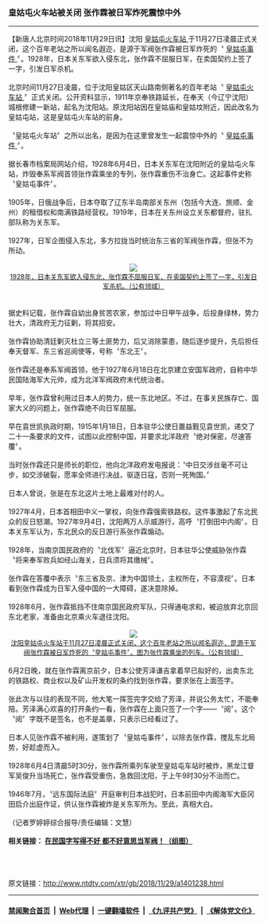 ### 皇姑屯火车站被关闭 张作霖被日军炸死震惊中外
------------------------

<div class="wysiwyg">
 【新唐人北京时间2018年11月29日讯】沈阳
 <a href="http://www.ntdtv.com/xtr/gb/articlelistbytag_皇姑屯火车站.html" target="_blank">
  皇姑屯火车站
 </a>
 于11月27日凌晨正式关闭，这个百年老站之所以闻名遐迩，是源于军阀张作霖被日军炸死的〝
 <a href="http://www.ntdtv.com/xtr/gb/articlelistbytag_皇姑屯事件.html" target="_blank">
  皇姑屯事件
 </a>
 〞。1928年，日本关东军欲入侵东北，张作霖不屈服日军，在卖国契约上签了一字，引发日军杀机。
 <br/>
 <br/>
 北京时间11月27日凌晨，位于沈阳皇姑区天山路南侧著名的百年老站〝
 <a href="http://www.ntdtv.com/xtr/gb/articlelistbytag_皇姑屯火车站.html" target="_blank">
  皇姑屯火车站
 </a>
 〞正式关闭。公开资料显示，1911年京奉铁路延长，在奉天（今辽宁沈阳）城根修建一新站，起名为沈阳站。原沈阳站因在皇姑庙和皇姑坟附近，因此改名为皇姑屯站，这是皇姑屯火车站的前身。
 <br/>
 <br/>
 〝皇姑屯火车站〞之所以出名，是因为在这里曾发生一起震惊中外的〝
 <a href="http://www.ntdtv.com/xtr/gb/articlelistbytag_皇姑屯事件.html" target="_blank">
  皇姑屯事件
 </a>
 〞。
 <br/>
 <br/>
 据长春市档案局网站介绍，1928年6月4日，日本关东军在沈阳附近的皇姑屯火车站，炸毁奉系军阀首领张作霖乘坐的专列，张作霖重伤不治身亡。这起事件史称〝皇姑屯事件〞。
 <br/>
 <br/>
 1905年，日俄战争后，日本夺取了辽东半岛南部关东州（包括今大连、旅顺、金州）的租借权和南满铁路经营权。1919年，日本在关东州设立关东都督府，驻扎部队称为关东军。
 <br/>
 <br/>
 1927年，日军企图侵入东北，多方拉拢当时统治东三省的军阀张作霖，但张不为所动。
 <br/>
 <center>
  <br/>
  <a href="http://imgs.ntdtv.com/pic/2018/11-29/p9148381a514398798.jpg" target="_blank">
   <img border="0" src="http://imgs.ntdtv.com/pic/2018/11-29/p9148381a514398798-ss.jpg"/>
   <br/>
   <font size="-1">
    1928年，日本关东军欲入侵东北，张作霖不屈服日军，在卖国契约上签了一字，引发日军杀机。（公有领域）
    <br/>
   </font>
  </a>
  <br/>
 </center>
 <br/>
 据史料记载，张作霖自幼出身贫苦农家，参加过中日甲午战争，后投身绿林，势力壮大，清政府无力征剿，将其招安。
 <br/>
 <br/>
 张作霖协助清廷剿灭杜立三等土匪势力，后又消除蒙患，随后逐步提升，先后担任奉天督军、东三省巡阅使等，号称〝东北王〞。
 <br/>
 <br/>
 张作霖还是奉系军阀首领，他于1927年6月18日在北京建立安国军政府，自称中华民国陆海军大元帅，成为北洋军阀政府末代统治者。
 <br/>
 <br/>
 早年，张作霖曾利用过日本人的势力，统一东北地区。不过，在事关民族存亡、国家大义的问题上，张作霖绝不向日军屈服。
 <br/>
 <br/>
 早在袁世凯执政时期，1915年1月18日，日本驻华公使日置益觐见袁世凯，递交了二十一条要求的文件，试图以此控制中国，并要求北洋政府〝绝对保密，尽速答覆〞。
 <br/>
 <br/>
 当时张作霖还只是师长的职位，他向北洋政府发电报说：〝中日交涉丝毫不可让步，如交涉破裂，愿率全师进行决战，驱逐日寇，否则一死殉国。〞
 <br/>
 <br/>
 日本人曾说，张是在东北这片土地上最难对付的人。
 <br/>
 <br/>
 1927年4月，日本首相田中义一掌权，向张作霖强索铁路权。这件事激起了东北民众的反日怒潮。1927年9月4日，沈阳两万人示威游行，高呼〝打倒田中内阁〞。日本关东军认为，东北民众的反日游行系张作霖煽动。
 <br/>
 <br/>
 1928年，当南京国民政府的〝北伐军〞逼近北京时，日本驻华公使威胁张作霖〝将来奉军败兵如经山海关，日兵须将其缴械〞。
 <br/>
 <br/>
 张作霖在答覆中表示〝东三省及京、津为中国领土，主权所在，不容漠视〞。日本看到张作霖成为日军入侵中国的一大障碍，遂决意除掉。
 <br/>
 <br/>
 1928年6月，张作霖抵挡不住南京国民政府军队，只得通电求和，被迫放弃北京回东北老家，准备由北京乘火车退往沈阳。
 <br/>
 <center>
  <br/>
  <a href="http://imgs.ntdtv.com/pic/2018/11-29/p9148382a579420374.jpg" target="_blank">
   <img border="0" src="http://imgs.ntdtv.com/pic/2018/11-29/p9148382a579420374-ss.jpg"/>
   <br/>
   <font size="-1">
    沈阳皇姑屯火车站于11月27日凌晨正式关闭，这个百年老站之所以闻名遐迩，是源于军阀张作霖被日军炸死的〝皇姑屯事件〞。图为张作霖乘坐的列车。（公有领域）
   </font>
  </a>
  <br/>
 </center>
 <br/>
 6月2日晚，就在张作霖离京前夕，日本公使芳泽谦吉拿着早已拟好的，出卖东北的铁路权、商业权以及矿山开发权的条约找到张作霖，要求张在上面签字。
 <br/>
 <br/>
 张此次与以往的表现不同，他大笔一挥签完字交给了芳泽，并说公务太忙，不能奉陪。芳泽满心欢喜的打开条约一看，张作霖在上面只签了一个字——〝阅〞。这个〝阅〞字既不是签名，也不是盖章，只表示已经看过了。
 <br/>
 <br/>
 日本人见张作霖不被利用，遂策划了〝皇姑屯事件〞，以除去张作霖，搅乱东北局势，好趁虚而入。
 <br/>
 <br/>
 1928年6月4日清晨5时30分，张作霖所乘列车驶至皇姑屯车站时被炸，黑龙江督军吴俊升当场死亡，张作霖受重伤，急救回沈阳，于上午9时30分不治而亡。
 <br/>
 <br/>
 1946年7月，〝远东国际法庭〞开庭审判日本战犯时，日本前田中内阁海军大臣冈田启介出庭作证，供认张作霖被炸是关东军所为。至此，真相大白。
 <br/>
 <br/>
 （记者罗婷婷综合报导/责任编辑：文慧）
 <br/>
 <br/>
 <b>
  相关链接：
  <a href="http://www.ntdtv.com/xtr/b5/2018/02/14/a1363518.html">
   在民国字写得不好 都不好意思当军阀！（组图）
  </a>
 </b>
 <br/>
 <br/>
 <br/>
</div>

<br/>原文链接：http://www.ntdtv.com/xtr/gb/2018/11/29/a1401238.html


------------------------
#### [禁闻聚合首页](https://github.com/gfw-breaker/banned-news/blob/master/README.md) &nbsp;|&nbsp; [Web代理](https://github.com/gfw-breaker/open-proxy/blob/master/README.md) &nbsp;|&nbsp; [一键翻墙软件](https://github.com/gfw-breaker/nogfw/blob/master/README.md) &nbsp;|&nbsp; [《九评共产党》](https://github.com/gfw-breaker/9ping.md/blob/master/README.md#九评之一评共产党是什么) &nbsp;|&nbsp; [《解体党文化》](https://github.com/gfw-breaker/jtdwh.md/blob/master/README.md#绪论)
